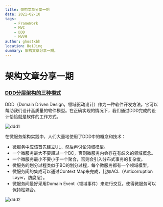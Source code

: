 ```yaml
---
title: 架构文章分享一期
date: 2021-02-10
tags:
    - FrameWork
    - MVC
    - DDD
    - MVVM
author: ghostxbh
location: BeiJing
summary: 架构文章分享一期。
---
```

# 架构文章分享一期

### [DDD分层架构的三种模式](https://www.jianshu.com/p/a775836c7e25)

DDD（Domain Driven Design，领域驱动设计）作为一种软件开发方法，它可以帮助我们设计高质量的软件模型。在正确实现的情况下，我们通过DDD完成的设计恰恰就是软件的工作方式。

![ddd1](http://file.uzykj.com/71889ffc-e50c-a51c-6fb2-8e89c42254ae.png)

在微服务架构实践中，人们大量地使用了DDD中的概念和技术：

- 微服务中应该首先建立UL，然后再讨论领域模型。
- 一个微服务最大不要超过一个BC，否则微服务内会存在有歧义的领域概念。
- 一个微服务最小不要小于一个聚合，否则会引入分布式事务的复杂度。
- 微服务的划分过程类似于BC的划分过程，每个微服务都有一个领域模型。
- 微服务间的集成可以通过Context Map来完成，比如ACL（Anticorruption Layer，防腐层）。
- 微服务间最好采用Domain Event（领域事件）来进行交互，使得微服务可以保持松耦合。

![ddd2](http://file.uzykj.com/0a1fb0e0-90aa-071e-e58e-4750d7e287e0.png)